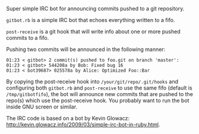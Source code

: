 Super simple IRC bot for announcing commits pushed to a git repository.

`gitbot.rb` is a simple IRC bot that echoes everything written to a
fifo.

`post-receive` is a git hook that will write info about one or more pushed
commits to a fifo.

Pushing two commits will be announced in the following manner:

    01:23 < gitbot> 2 commit(s) pushed to foo.git on branch 'master':
    01:23 < gitbot> 544208a by Bob: Fixed bug 16
    01:23 < bot39687> 025578a by Alice: Optimized Foo::Bar

By copying the post-receive hook into `/your/git/repo/.git/hooks` and
configuring both `gitbot.rb` and `post-receive` to use the same fifo (default is
`/tmp/gitbotfifo`), the bot will announce new commits that are pushed to the
repo(s) which use the post-receive hook. You probably want to run the bot inside
GNU screen or similar.

The IRC code is based on a bot by Kevin Glowacz:
<http://kevin.glowacz.info/2009/03/simple-irc-bot-in-ruby.html>.
